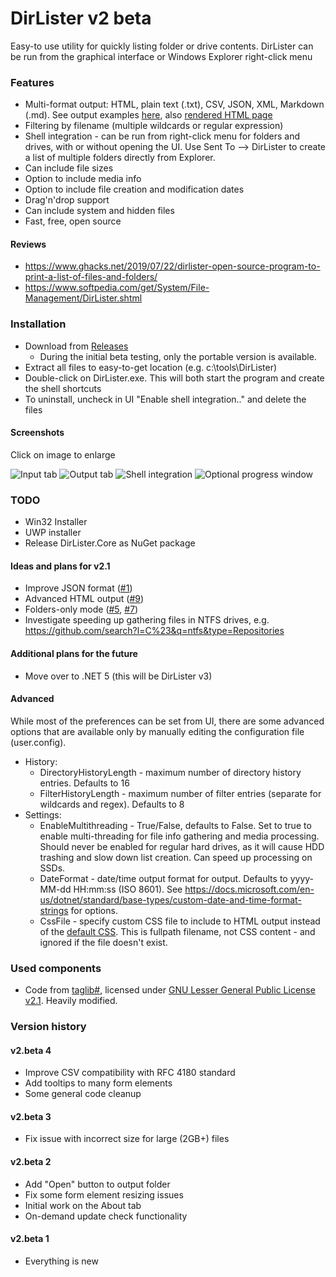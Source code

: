 # DirLister v2 beta

Easy-to use utility for quickly listing folder or drive contents. DirLister can be run from the graphical interface or Windows Explorer right-click menu 

### Features
* Multi-format output: HTML, plain text (.txt), CSV, JSON, XML, Markdown (.md). See output examples [here](https://github.com/SanderSade/DirLister/tree/master/docs), also [rendered HTML page](https://sandersade.github.io/DirLister/DirLister.2019-02-22_14-32-27.C_DirListerTest.html)
* Filtering by filename (multiple wildcards or regular expression)
* Shell integration - can be run from right-click menu for folders and drives, with or without opening the UI. Use Sent To --> DirLister to create a list of multiple folders directly from Explorer.
* Can include file sizes
* Option to include media info
* Option to include file creation and modification dates
* Drag'n'drop support
* Can include system and hidden files
* Fast, free, open source

#### Reviews
* https://www.ghacks.net/2019/07/22/dirlister-open-source-program-to-print-a-list-of-files-and-folders/
* https://www.softpedia.com/get/System/File-Management/DirLister.shtml

### Installation

* Download from [Releases](https://github.com/SanderSade/DirLister/releases)
  * During the initial beta testing, only the portable version is available.
* Extract all files to easy-to-get location (e.g. c:\tools\DirLister)
* Double-click on DirLister.exe. This will both start the program and create the shell shortcuts
* To uninstall, uncheck in UI "Enable shell integration.." and delete the files

#### Screenshots
Click on image to enlarge

![Input tab](https://user-images.githubusercontent.com/18664267/53328900-a4868b00-38f3-11e9-973b-4bc4d91cf187.png)
![Output tab](https://user-images.githubusercontent.com/18664267/53328947-b9fbb500-38f3-11e9-8b96-7a6a0419d027.png)
![Shell integration](https://user-images.githubusercontent.com/18664267/53329865-cd0f8480-38f5-11e9-812d-44831277ea68.png)
![Optional progress window](https://user-images.githubusercontent.com/18664267/53329283-6d64a980-38f4-11e9-9a38-3c9aed74829f.png)



### TODO
* Win32 Installer
* UWP installer
* Release DirLister.Core as NuGet package
#### Ideas and plans for v2.1
* Improve JSON format ([#1](https://github.com/SanderSade/DirLister/issues/1))
* Advanced HTML output ([#9](https://github.com/SanderSade/DirLister/issues/9))
* Folders-only mode ([#5](https://github.com/SanderSade/DirLister/issues/5), [#7](https://github.com/SanderSade/DirLister/issues/7))
* Investigate speeding up gathering files in NTFS drives, e.g. https://github.com/search?l=C%23&q=ntfs&type=Repositories
#### Additional plans for the future
* Move over to .NET 5 (this will be DirLister v3)


#### Advanced
While most of the preferences can be set from UI, there are some advanced options that are available only by manually editing the configuration file (user.config).
* History:
	* DirectoryHistoryLength - maximum number of directory history entries. Defaults to 16
	* FilterHistoryLength - maximum number of filter entries (separate for wildcards and regex). Defaults to 8
* Settings:
	* EnableMultithreading - True/False, defaults to False. Set to true to enable multi-threading for file info gathering and media processing. Should never be enabled for regular hard drives, as it will cause HDD trashing and slow down list creation. Can speed up processing on SSDs.
	* DateFormat - date/time output format for output. Defaults to yyyy-MM-dd HH:mm:ss (ISO 8601). See https://docs.microsoft.com/en-us/dotnet/standard/base-types/custom-date-and-time-format-strings  for options.
	* CssFile - specify custom CSS file to include to HTML output instead of the [default CSS](https://github.com/SanderSade/DirLister/blob/master/DirLister.Core/Application/Writers/Default.css). This is fullpath filename, not CSS content - and ignored if the file doesn't exist.

### Used components

* Code from [taglib#](https://github.com/mono/taglib-sharp), licensed under [GNU Lesser General Public License v2.1](https://github.com/mono/taglib-sharp/blob/master/COPYING). Heavily modified.

<h3>Version history</h3>


<h4>v2.beta 4</h4>
<ul>
	<li>Improve CSV compatibility with RFC 4180 standard</li>
	<li>Add tooltips to many form elements</li>
	<li>Some general code cleanup</li>
</ul>

<h4>v2.beta 3</h4>
<ul>
	<li>Fix issue with incorrect size for large (2GB+) files</li>
</ul>


<h4>v2.beta 2</h4>
<ul>
	<li>Add "Open" button to output folder</li>
	<li>Fix some form element resizing issues</li>
	<li>Initial work on the About tab</li>
	<li>On-demand update check functionality</li>
</ul>

<h4>v2.beta 1</h4>
<ul>
	<li>Everything is new
</ul>